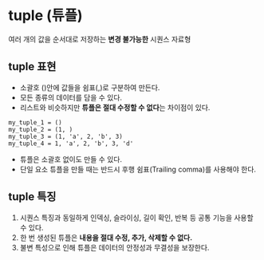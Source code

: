 # tuple (튜플)
여러 개의 값을 순서대로 저장하는 **변경 불가능한** 시퀀스 자료형  
  
## tuple 표현
- 소괄호 ()안에 값들을 쉼표(,)로 구분하여 만든다.  
- 모든 종류의 데이터를 담을 수 있다.  
- 리스트와 비슷하지만 **튜플은 절대 수정할 수 없다**는 차이점이 있다.  
```
my_tuple_1 = ()
my_tuple_2 = (1, )
my_tuple_3 = (1, 'a', 2, 'b', 3)
my_tuple_4 = 1, 'a', 2, 'b', 3, 'd'
```
- 튜플은 소괄호 없이도 만들 수 있다.  
- 단일 요소 튜플을 만들 때는 반드시 후행 쉼표(Trailing comma)를 사용해야 한다.  
  
## tuple 특징
1. 시퀀스 특징과 동일하게 인덱싱, 슬라이싱, 길이 확인, 반복 등 공통 기능을 사용할 수 있다.  
2. 한 번 생성된 튜플은 **내용을 절대 수정, 추가, 삭제할 수 없다.**  
3. 불변 특성으로 인해 튜플은 데이터의 안정성과 무결성을 보장한다.  
